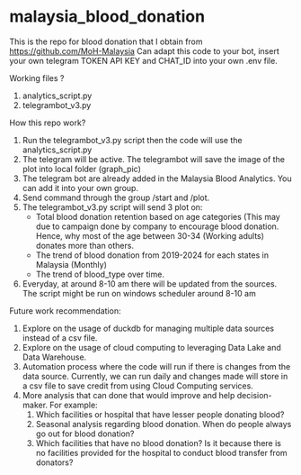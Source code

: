 # malaysia_blood_donation
This is the repo for blood donation that I obtain from https://github.com/MoH-Malaysia
Can adapt this code to your bot, insert your own telegram TOKEN API KEY and CHAT_ID into your own .env file.

Working files ?
1. analytics_script.py
2. telegrambot_v3.py

How this repo work?

1. Run the telegrambot_v3.py script then the code will use the analytics_script.py
2. The telegram will be active. The telegrambot will save the image of the plot into local folder (graph_pic)
3. The telegram bot are already added in the Malaysia Blood Analytics. You can add it into your own group.
4. Send command through the group /start and /plot.
5. The telegrambot_v3.py script will send 3 plot on:
   - Total blood donation retention based on age categories (This may due to campaign done by company to encourage blood donation. Hence, why most of the age between 30-34 (Working adults) donates more than others.
   - The trend of blood donation from 2019-2024 for each states in Malaysia (Monthly)
   - The trend of blood_type over time.
6. Everyday, at around 8-10 am there will be updated from the sources. The script might be run on windows scheduler around 8-10 am

Future work recommendation:
1. Explore on the usage of duckdb for managing multiple data sources instead of a csv file.
2. Explore on the usage of cloud computing to leveraging Data Lake and Data Warehouse.
3. Automation process where the code will run if there is changes from the data source. Currently, we can run daily and changes made will store in a csv file to save credit from using Cloud Computing services.
4. More analysis that can done that would improve and help decision-maker.
   For example:
   1) Which facilities or hospital that have lesser people donating blood?
   2) Seasonal analysis regarding blood donation. When do people always go out for blood donation?
   3) Which facilities that have no blood donation? Is it because there is no facilities provided for the hospital to conduct blood transfer from donators?
